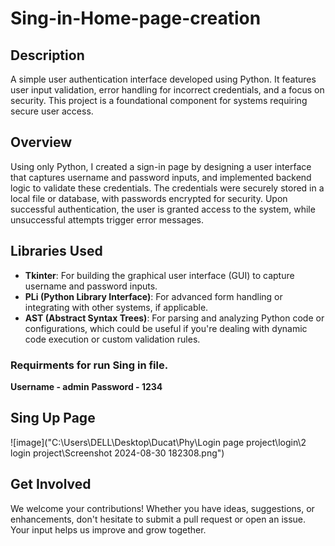 # Sing-in-Home-page-creation

## **Description**
A simple user authentication interface developed using Python. It features user input validation, error handling for incorrect credentials, and a focus on security. This project is a foundational component for systems requiring secure user access.

## Overview
Using only Python, I created a sign-in page by designing a user interface that captures username and password inputs, and implemented backend logic to validate these credentials. The credentials were securely stored in a local file or database, with passwords encrypted for security. Upon successful authentication, the user is granted access to the system, while unsuccessful attempts trigger error messages.

## Libraries Used
- **Tkinter**: For building the graphical user interface (GUI) to capture username and password inputs.
- **PLi (Python Library Interface)**: For advanced form handling or integrating with other systems, if applicable.
- **AST (Abstract Syntax Trees)**: For parsing and analyzing Python code or configurations, which could be useful if you're dealing with dynamic code execution or custom validation rules.

### Requirments for run Sing in file.

**Username - admin**
**Password - 1234**

## Sing Up Page
![image]("C:\Users\DELL\Desktop\Ducat\Phy\Login page project\login\2 login project\Screenshot 2024-08-30 182308.png")

## Get Involved
We welcome your contributions! Whether you have ideas, suggestions, or enhancements, don't hesitate to submit a pull request or open an issue. Your input helps us improve and grow together.







